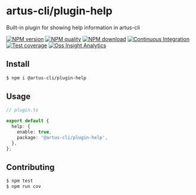 # artus-cli/plugin-help

Built-in plugin for showing help information in artus-cli

[![NPM version](https://img.shields.io/npm/v/@artus-cli/plugin-help.svg?style=flat-square)](https://npmjs.org/package/@artus-cli/plugin-help)
[![NPM quality](https://img.shields.io/npms-io/final-score/@artus-cli/plugin-help.svg?style=flat-square)](https://npmjs.org/package/@artus-cli/plugin-help)
[![NPM download](https://img.shields.io/npm/dm/@artus-cli/plugin-help.svg?style=flat-square)](https://npmjs.org/package/@artus-cli/plugin-help)
[![Continuous Integration](https://github.com/artus-cli/plugin-help/actions/workflows/ci.yml/badge.svg)](https://github.com/artus-cli/plugin-help/actions/workflows/ci.yml)
[![Test coverage](https://img.shields.io/codecov/c/github/artus-cli/plugin-help.svg?style=flat-square)](https://codecov.io/gh/artus-cli/plugin-help)
[![Oss Insight Analytics](https://img.shields.io/badge/OssInsight-artus--cli%2Fartus--cli-blue.svg?style=flat-square)](https://ossinsight.io/analyze/artus-cli/plugin-help)

## Install

```sh
$ npm i @artus-cli/plugin-help
```

## Usage

```typescript
// plugin.ts

export default {
  help: {
    enable: true,
    package: '@artus-cli/plugin-help',
  },
};
```

## Contributing

```sh
$ npm test
$ npm run cov
```

